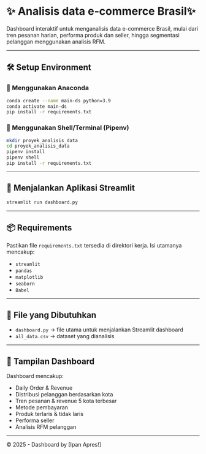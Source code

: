 
# ✨ Analisis data e-commerce Brasil✨

Dashboard interaktif untuk menganalisis data e-commerce Brasil, mulai dari tren pesanan harian, performa produk dan seller, hingga segmentasi pelanggan menggunakan analisis RFM.

---

## 🛠️ Setup Environment

### 🔹 Menggunakan Anaconda

```bash
conda create --name main-ds python=3.9
conda activate main-ds
pip install -r requirements.txt
```

### 🔹 Menggunakan Shell/Terminal (Pipenv)

```bash
mkdir proyek_analisis_data
cd proyek_analisis_data
pipenv install
pipenv shell
pip install -r requirements.txt
```

---

## 🚀 Menjalankan Aplikasi Streamlit

```bash
streamlit run dashboard.py
```

---

## 📦 Requirements

Pastikan file `requirements.txt` tersedia di direktori kerja. Isi utamanya mencakup:

- `streamlit`
- `pandas`
- `matplotlib`
- `seaborn`
- `Babel`

---

## 📁 File yang Dibutuhkan

- `dashboard.py` → file utama untuk menjalankan Streamlit dashboard
- `all_data.csv` → dataset yang dianalisis

---

## 📸 Tampilan Dashboard

Dashboard mencakup:

- Daily Order & Revenue
- Distribusi pelanggan berdasarkan kota
- Tren pesanan & revenue 5 kota terbesar
- Metode pembayaran
- Produk terlaris & tidak laris
- Performa seller
- Analisis RFM pelanggan

---

© 2025 - Dashboard by [Ipan Apres!]
